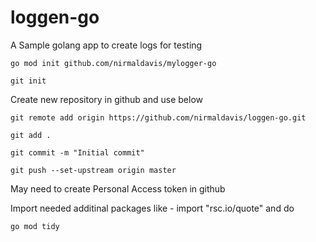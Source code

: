 # loggen-go
A Sample golang app to create logs for testing

```
go mod init github.com/nirmaldavis/mylogger-go

git init
```

Create new repository in github and use below

```
git remote add origin https://github.com/nirmaldavis/loggen-go.git

git add .

git commit -m "Initial commit"

git push --set-upstream origin master
```

May need to create Personal Access token in github 

Import needed additinal packages like -  import "rsc.io/quote" and do 
```
go mod tidy
```